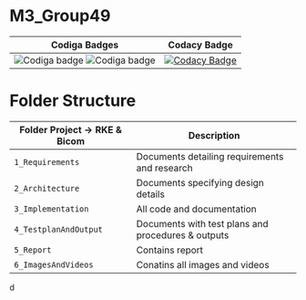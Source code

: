 # M3_Group49

|Codiga Badges|Codacy Badge|
|:--:|:--:|
|![Codiga badge](https://api.codiga.io/project/31951/score/svg) ![Codiga badge](https://api.codiga.io/project/31951/status/svg)|[![Codacy Badge](https://app.codacy.com/project/badge/Grade/873cf49c05354e35a611ed86c21cbde3)](https://www.codacy.com/gh/RohitRk3/M3_Group49/dashboard?utm_source=github.com&amp;utm_medium=referral&amp;utm_content=RohitRk3/M3_Group49&amp;utm_campaign=Badge_Grade)|
# Folder Structure
Folder Project -> RKE & Bicom| Description
-------------------| -----------------------------------------
`1_Requirements`   | Documents detailing requirements and research
`2_Architecture`   | Documents specifying design details
`3_Implementation` | All code and documentation
`4_TestplanAndOutput`| Documents with test plans and procedures & outputs
`5_Report`      | Contains report
`6_ImagesAndVideos` | Conatins all images and videos

d
